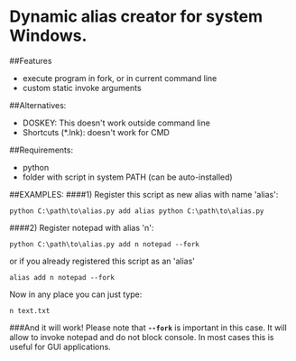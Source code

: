 Dynamic alias creator for system Windows.
====
##Features
- execute program in fork, or in current command line
- custom static invoke arguments

##Alternatives:
- DOSKEY: This doesn't work outside command line
- Shortcuts (*.lnk): doesn't work for CMD 

##Requirements:
- python
- folder with script in system PATH (can be auto-installed)

##EXAMPLES:
####1) Register this script as new alias with name 'alias':
```
python C:\path\to\alias.py add alias python C:\path\to\alias.py
```

####2) Register notepad with alias 'n':
```
python C:\path\to\alias.py add n notepad --fork
```    
or if you already registered this script as an 'alias' 
```
alias add n notepad --fork
```
Now in any place you can just type:
```
n text.txt
```    
###And it will work!
Please note that **``--fork``** is important in this case.
It will allow to invoke notepad and do not block console.
In most cases this is useful for GUI applications.


